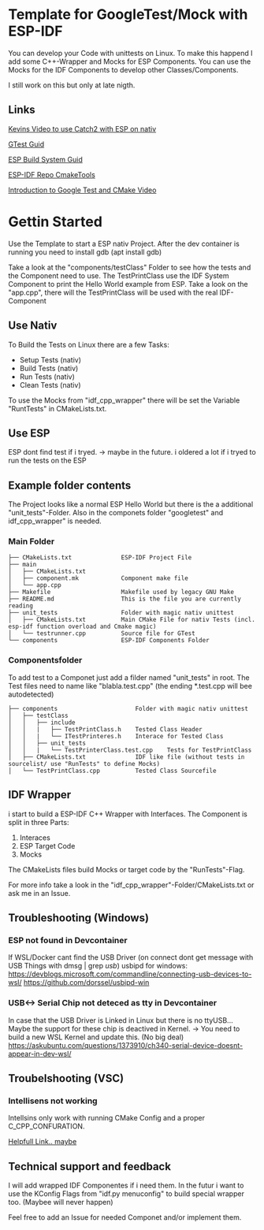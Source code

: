 # Template for GoogleTest/Mock with ESP-IDF
You can develop your Code with unittests on Linux. 
To make this happend I add some C++-Wrapper and Mocks for ESP Components.
You can use the Mocks for the IDF Components to develop other Classes/Components.

I still work on this but only at late nigth. 

## Links

[Kevins Video to use Catch2 with ESP on nativ](https://www.youtube.com/watch?v=V6vBg4kfLnQ)

[GTest Guid](https://google.github.io/googletest/)

[ESP Build System Guid](https://docs.espressif.com/projects/esp-idf/en/latest/esp32s3/api-guides/build-system.html?highlight=build%20system#cmake-components-same-name)

[ESP-IDF Repo CmakeTools](https://github.com/espressif/esp-idf/blob/master/tools/cmake/)

[Introduction to Google Test and CMake Video](https://www.youtube.com/watch?v=Lp1ifh9TuFI)

# Gettin Started
Use the Template to start a ESP nativ Project.
After the dev container is running you need to install gdb (apt install gdb)

Take a look at the "components/testClass" Folder to see how the tests and the Component need to use.
The TestPrintClass use the IDF System Component to print the Hello World example from ESP.
Take a look on the "app.cpp", there will the TestPrintClass will be used with the real IDF-Component

## Use Nativ
To Build the Tests on Linux there are a few Tasks:
- Setup Tests (nativ)
- Build Tests (nativ)
- Run Tests (nativ)
- Clean Tests (nativ)

To use the Mocks from "idf_cpp_wrapper" there will be set the Variable "RuntTests" in CMakeLists.txt.

## Use ESP
ESP dont find test if i tryed. -> maybe in the future. 
i oldered a lot if i tryed to run the tests on the ESP

## Example folder contents
The Project looks like a normal ESP Hello World but there is the a additional "unit_tests"-Folder.
Also in the componets folder "googletest" and idf_cpp_wrapper" is needed.
### Main Folder
```
├── CMakeLists.txt              ESP-IDF Project File
├── main
│   ├── CMakeLists.txt
│   ├── component.mk            Component make file
│   └── app.cpp
├── Makefile                    Makefile used by legacy GNU Make 
├── README.md                   This is the file you are currently reading
├── unit_tests                  Folder with magic nativ unittest
│   ├── CMakeLists.txt          Main CMake File for nativ Tests (incl. esp-idf function overload and Cmake magic)
│   └── testrunner.cpp          Source file for GTest
└── components                  ESP-IDF Components Folder
```
### Componentsfolder
To add test to a Componet just add a filder named "unit_tests" in root.
The Test files need to name like "blabla.test.cpp" (the ending *.test.cpp will bee autodetected)
```
├── components                      Folder with magic nativ unittest
│   ├── testClass          
│   │   ├── include          
│   │   |   ├── TestPrintClass.h    Tested Class Header         
│   │   |   └── ITestPrinteres.h    Interace for Tested Class         
│   │   ├── unit_tests          
│   │   |   └── TestPrinterClass.test.cpp    Tests for TestPrintClass        
│   ├── CMakeLists.txt              IDF like file (without tests in sourcelist/ use "RunTests" to define Mocks)
│   └── TestPrintClass.cpp          Tested Class Sourcefile
```

## IDF Wrapper
i start to build a ESP-IDF C++ Wrapper with Interfaces.
The Component is split in three Parts:
1. Interaces
2. ESP Target Code
3. Mocks

The CMakeLists files build Mocks or target code by the "RunTests"-Flag. 

For more info take a look in the "idf_cpp_wrapper"-Folder/CMakeLists.txt or ask me in an Issue.

## Troubleshooting (Windows)
### ESP not found in Devcontainer
If WSL/Docker cant find the USB Driver (on connect dont get message with USB Things with dmsg | grep *usb*) 
usbipd for windows:
https://devblogs.microsoft.com/commandline/connecting-usb-devices-to-wsl/
https://github.com/dorssel/usbipd-win
### USB<-> Serial Chip not deteced as tty in Devcontainer
In case that the USB Driver is Linked in Linux but there is no ttyUSB... Maybe the support for these chip is deactived in Kernel.
-> You need to build a new WSL Kernel and update this. (No big deal)
https://askubuntu.com/questions/1373910/ch340-serial-device-doesnt-appear-in-dev-wsl/
## Troubelshooting (VSC)
### Intellisens not working
Intellsins only work with running CMake Config and a proper C_CPP_CONFURATION.

[Helpfull Link.. maybe](https://github.com/espressif/vscode-esp-idf-extension/blob/master/docs/C_CPP_CONFIGURATION.md#configuration-with-compile_commandsjson)

## Technical support and feedback
I will add wrapped IDF Componentes if i need them. 
In the futur i want to use the KConfig Flags from "idf.py menuconfig" to build special wrapper too. (Maybee will never happen)

Feel free to add an Issue for needed Componet and/or implement them.
